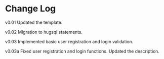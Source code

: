 # Change Log
v0.01 Updated the template.

v0.02 Migration to hugsql statements.

v0.03 Implemented basic user registration and login validation.

v0.03a Fixed user registration and login functions. Updated the description.